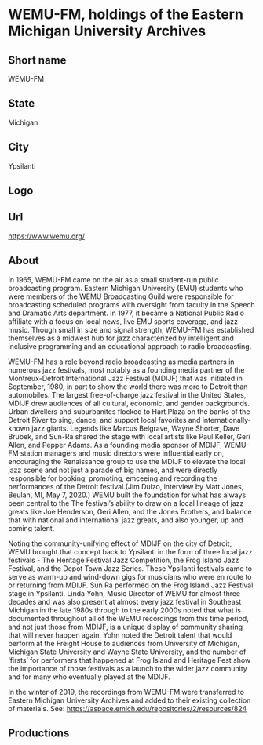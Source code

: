 # WEMU-FM, holdings of the Eastern Michigan University Archives

## Short name

WEMU-FM

## State

Michigan

## City

Ypsilanti

## Logo

## Url

https://www.wemu.org/

## About

In 1965, WEMU-FM came on the air as a small student-run public broadcasting program. Eastern Michigan University (EMU) students who were members of the WEMU Broadcasting Guild were responsible for broadcasting scheduled programs with oversight from faculty in the Speech and Dramatic Arts department. In 1977, it became a National Public Radio affiliate with a focus on local news, live EMU sports coverage, and jazz music. Though small in size and signal strength, WEMU-FM has established themselves as a midwest hub for jazz characterized by intelligent and inclusive programming and an educational approach to radio broadcasting. 

WEMU-FM has a role beyond radio broadcasting as media partners in numerous jazz festivals, most notably as a founding media partner of the Montreux-Detroit International Jazz Festival (MDIJF) that was initiated in September, 1980, in part to show the world there was more to Detroit than automobiles. The largest free-of-charge jazz festival in the United States, MDIJF drew audiences of all cultural, economic, and gender backgrounds. Urban dwellers and suburbanites flocked to Hart Plaza on the banks of the Detroit River to sing, dance, and support local favorites and internationally-known jazz giants. Legends like Marcus Belgrave, Wayne Shorter, Dave Brubek, and Sun-Ra shared the stage with local artists like Paul Keller, Geri Allen, and Pepper Adams. As a founding media sponsor of MDIJF, WEMU-FM station managers and music directors were influential early on, encouraging the Renaissance group to use the MDIJF to elevate the local jazz scene and not just a parade of big names, and were directly responsible for booking, promoting, emceeing and recording the performances of the Detroit festival.(Jim Dulzo, interview by Matt Jones, Beulah, MI, May 7, 2020.) WEMU built the foundation for what has always been central to the The festival’s ability to draw on a local lineage of jazz greats like Joe Henderson, Geri Allen, and the Jones Brothers, and balance that with national and international jazz greats, and also younger, up and coming talent. 

Noting the community-unifying effect of MDIJF on the city of Detroit, WEMU brought that concept back to Ypsilanti in the form of three local jazz festivals - The Heritage Festival Jazz Competition, the Frog Island Jazz Festival, and the Depot Town Jazz Series. These Ypsilanti festivals came to serve as warm-up and wind-down gigs for musicians who were en route to or returning from MDIJF. Sun Ra performed on the Frog Island Jazz Festival stage in Ypsilanti. Linda Yohn, Music Director of WEMU for almost three decades and was also present at almost every jazz festival in Southeast Michigan in the late 1980s through to the early 2000s noted that what is documented throughout all of the WEMU recordings from this time period, and not just those from MDIJF, is a unique display of community sharing that will never happen again. Yohn noted the Detroit talent that would perform at the Freight House to audiences from University of Michigan, Michigan State University and Wayne State University, and the number of ‘firsts’ for performers that happened at Frog Island and Heritage Fest show the importance of those festivals as a launch to the wider jazz community and for many who eventually played at the MDIJF.

In the winter of 2019, the recordings from WEMU-FM were transferred to Eastern Michigan University Archives and added to their existing collection of materials. See: https://aspace.emich.edu/repositories/2/resources/824

## Productions 
 
